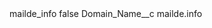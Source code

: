 <?xml version="1.0" encoding="UTF-8"?>
<CustomMetadata xmlns="http://soap.sforce.com/2006/04/metadata" xmlns:xsi="http://www.w3.org/2001/XMLSchema-instance" xmlns:xsd="http://www.w3.org/2001/XMLSchema">
    <label>mailde_info</label>
    <protected>false</protected>
    <values>
        <field>Domain_Name__c</field>
        <value xsi:type="xsd:string">mailde.info</value>
    </values>
</CustomMetadata>
